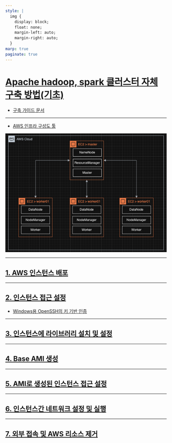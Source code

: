 ```yaml
---
style: |
  img {
    display: block;
    float: none;
    margin-left: auto;
    margin-right: auto;
  }
marp: true
paginate: true
---
```

# [Apache hadoop, spark 클러스터 자체 구축 방법(기초)](https://youtu.be/qiEQ7gnYRfk?si=b2bCn4FlxzrNjx6_)
- [구축 가이드 문서](https://biggongjam.notion.site/Hadoop-Spark-Zookeeper-HA-6a741f79d3ae4f58b175ff48a485d261)

---
- [AWS 인프라 구성도 툴](https://app.diagrams.net/) 

![Alt text](./img/image.png)

---
## [1. AWS 인스턴스 배포](./1.%20AWS%20인스턴스%20배포.md)

---
## [2. 인스턴스 접근 설정](./2.%20인스턴스%20접근%20설정.md)
- [Windows용 OpenSSH의 키 기반 인증](https://learn.microsoft.com/ko-kr/windows-server/administration/openssh/openssh_keymanagement)

---
## [3. 인스턴스에 라이브러리 설치 및 설정](./3.%20인스턴스에%20라이브러리%20설치%20및%20설정.md)

---
## [4. Base AMI 생성](./4.%20Base%20AMI%20생성.md)

---
## [5. AMI로 생성된 인스턴스 접근 설정](./5.%20AMI로%20생성된%20인스턴스%20접근%20설정.md)

---
## [6. 인스턴스간 네트워크 설정 및 실행](./6.%20인스턴스간%20네트워크%20설정%20및%20실행.md)

---
## [7. 외부 접속 및 AWS 리소스 제거](./7.%20외부%20접속%20및%20AWS%20리소스%20제거.md)



